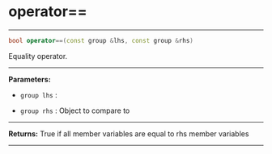 # operator==

---

```cpp
bool operator==(const group &lhs, const group &rhs)
```


Equality operator. 


---
**Parameters:**

 - `group lhs`
: 

 - `group rhs`
: Object to compare to 


---
**Returns:** True if all member variables are equal to rhs member variables 

---
